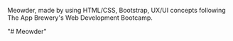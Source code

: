 Meowder, made by using HTML/CSS, Bootstrap, UX/UI concepts following The App Brewery's Web Development Bootcamp.

"# Meowder" 

